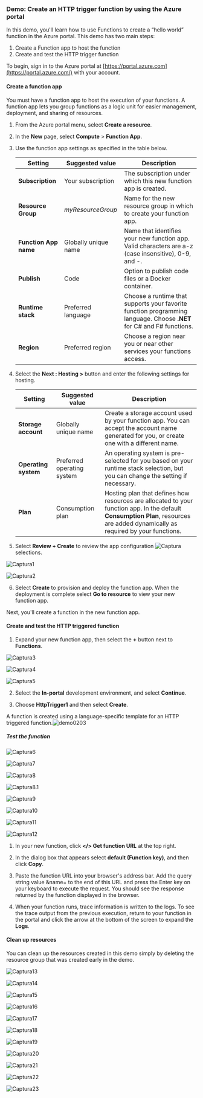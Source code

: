### Demo: Create an HTTP trigger function by using the Azure portal

In this demo, you'll learn how to use Functions to create a “hello world” function in the Azure portal. This demo has two main steps:

1. Create a Function app to host the function
2. Create and test the HTTP trigger function

To begin, sign in to the Azure portal at [https://portal.azure.com](https://portal.azure.com/) with your account.

#### Create a function app

You must have a function app to host the execution of your functions. A function app lets you group functions as a logic unit for easier management, deployment, and sharing of resources.

1. From the Azure portal menu, select **Create a resource**.

2. In the **New** page, select **Compute** > **Function App**.

3. Use the function app settings as specified in the table below.

   | Setting               | Suggested value      | Description                                                  |
   | --------------------- | -------------------- | ------------------------------------------------------------ |
   | **Subscription**      | Your subscription    | The subscription under which this new function app is created. |
   | **Resource Group**    | *myResourceGroup*    | Name for the new resource group in which to create your function app. |
   | **Function App name** | Globally unique name | Name that identifies your new function app. Valid characters are a-z (case insensitive), 0-9, and -. |
   | **Publish**           | Code                 | Option to publish code files or a Docker container.          |
   | **Runtime stack**     | Preferred language   | Choose a runtime that supports your favorite function programming language. Choose **.NET** for C# and F# functions. |
   | **Region**            | Preferred region     | Choose a region near you or near other services your functions access. |

4. Select the **Next : Hosting >** button and enter the following settings for hosting.

   | Setting              | Suggested value            | Description                                                  |
   | -------------------- | -------------------------- | ------------------------------------------------------------ |
   | **Storage account**  | Globally unique name       | Create a storage account used by your function app. You can accept the account name generated for you, or create one with a different name. |
   | **Operating system** | Preferred operating system | An operating system is pre-selected for you based on your runtime stack selection, but you can change the setting if necessary. |
   | **Plan**             | Consumption plan           | Hosting plan that defines how resources are allocated to your function app. In the default **Consumption Plan**, resources are added dynamically as required by your functions. |

   

5. Select **Review + Create** to review the app configuration    ![Captura](images/Captura.PNG)
selections.

![Captura1](images/Captura1.PNG)

![Captura2](images/Captura2.PNG)


6. Select **Create** to provision and deploy the function app. When the deployment is complete select **Go to resource** to view your new function app.

Next, you'll create a function in the new function app.

#### Create and test the HTTP triggered function

1. Expand your new function app, then select the **+** button next to **Functions**.

![Captura3](images/Captura3.PNG)

![Captura4](images/Captura4.PNG)

![Captura5](images/Captura5.PNG)


2. Select the **In-portal** development environment, and select **Continue**.

3. Choose **HttpTrigger1** and then select **Create**.

A function is created using a language-specific template for an HTTP triggered function.![demo0203](demo0203.png)

##### Test the function

![Captura6](images/Captura6.PNG)

![Captura7](images/Captura7.PNG)

![Captura8](images/Captura8.PNG)

![Captura8.1](images/Captura8.1.PNG)

![Captura9](images/Captura9.PNG)

![Captura10](images/Captura10.PNG)

![Captura11](images/Captura11.PNG)

![Captura12](images/Captura12.PNG)



1. In your new function, click **</> Get function URL** at the top right.

2. In the dialog box that appears select **default (Function key)**, and then click **Copy**.

3. Paste the function URL into your browser's address bar. Add the query string value &name=<yourname> to the end of this URL and press the Enter key on your keyboard to execute the request. You should see the response returned by the function displayed in the browser.

4. When your function runs, trace information is written to the logs. To see the trace output from the previous execution, return to your function in the portal and click the arrow at the bottom of the screen to expand the **Logs**.

#### Clean up resources

You can clean up the resources created in this demo simply by deleting the resource group that was created early in the demo.

![Captura13](images/Captura13.PNG)

![Captura14](images/Captura14.PNG)

![Captura15](images/Captura15.PNG)

![Captura16](images/Captura16.PNG)

![Captura17](images/Captura17.PNG)

![Captura18](images/Captura18.PNG)

![Captura19](images/Captura19.PNG)

![Captura20](images/Captura20.PNG)

![Captura21](images/Captura21.PNG)

![Captura22](images/Captura22.PNG)

![Captura23](images/Captura23.PNG)
